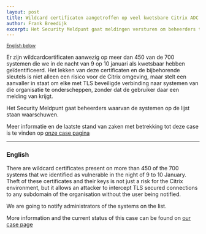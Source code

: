 ```yaml
---
layout: post
title: Wildcard certificaten aangetroffen op veel kwetsbare Citrix ADC systemen / Lots of vulnerable Citrix ADCs used wildcard certificates
author: Frank Breedijk
excerpt: Het Security Meldpunt gaat meldingen versturen om beheerders te waarschuwen / The Security Hotline is going to notify administrators
---
```

<p>
	<small><a href='{{ page.url }}#english'>English below</a></small>
</p>

Er zijn wildcardcertificaten aanwezig op meer dan 450 van de 700 systemen die we in de nacht van 9 op 10 januari als kwetsbaar hebben geïdentificeerd. Het lekken van deze certificaten en de bijbehorende sleutels is niet alleen een risico voor de Citrix omgeving, maar stelt een aanvaller in staat om elke met TLS beveiligde verbinding naar systemen van die organisatie te onderscheppen, zonder dat de gebruiker daar een melding van krijgt.

Het Security Meldpunt gaat beheerders waarvan de systemen op de lijst staan waarschuwen.

Meer informatie en de laatste stand van zaken met betrekking tot deze case is te vinden op [onze case pagina](/DIVD-2020-00002/)

<hr>

### <a href="#" name="english"></a>English

There are wildcard certificates present on more than 450 of the 700 systems that we identified as vulnerable in the night of 9 to 10 January. Theft of these certificates and their keys is not just a risk for the Citrix environment, but it allows an attacker to intercept TLS secured connections to any subdomain of the organisation without the user being notified. 

We are going to notify administrators of the systems on the list.

More information and the current status of this case can be found on [our case page](/DIVD-2020-00002/)
